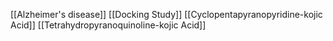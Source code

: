 [[Alzheimer's disease]]
[[Docking Study]]
[[Cyclopentapyranopyridine-kojic Acid]]
[[Tetrahydropyranoquinoline-kojic Acid]]
